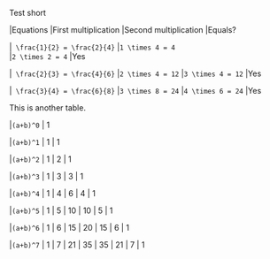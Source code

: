 Test short

|Equations 
|First multiplication 
|Second multiplication 
|Equals?

|`` \frac{1}{2} = \frac{2}{4}`` 
|``1 \times 4 = 4``  
|``2 \times 2 = 4`` 
|Yes

|`` \frac{2}{3} = \frac{4}{6}`` 
|``2 \times 4 = 12`` 
|``3 \times 4 = 12`` 
|Yes

|`` \frac{3}{4} = \frac{6}{8}`` 
|``3 \times 8 = 24`` 
|``4 \times 6 = 24`` 
|Yes

This is another table.

|``(a+b)^0`` 
| 1 

|``(a+b)^1`` 
| 1 
| 1 

|``(a+b)^2`` 
| 1 
| 2 
| 1 

|``(a+b)^3`` 
| 1 
| 3 
| 3 
| 1 

|``(a+b)^4`` 
| 1 
| 4 
| 6 
| 4 
| 1 

|``(a+b)^5`` 
| 1 
| 5 
| 10
| 10
| 5 
| 1 

|``(a+b)^6`` 
| 1 
| 6 
| 15
| 20
| 15
| 6 
| 1 

|``(a+b)^7`` 
| 1 
| 7 
| 21
| 35
| 35
| 21
| 7 
| 1

